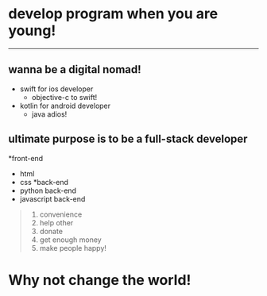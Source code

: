 # develop program when you are young!
-----------------------------------
## wanna be a digital nomad!

+ swift for ios developer
  + objective-c to swift!
+ kotlin for android developer
  + java adios!


## ultimate purpose is to be a full-stack developer
*front-end
  * html
  * css
*back-end
  * python back-end
  * javascript back-end
  
> 1. convenience
> 2. help other
> 3. donate
> 4. get enough money
> 5. make people happy!

# Why not change the world!
